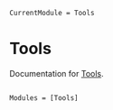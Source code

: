 ```@meta
CurrentModule = Tools
```

# Tools

Documentation for [Tools](https://github.com/KronosTheLate/Tools.jl).

```@index
```

```@autodocs
Modules = [Tools]
```
